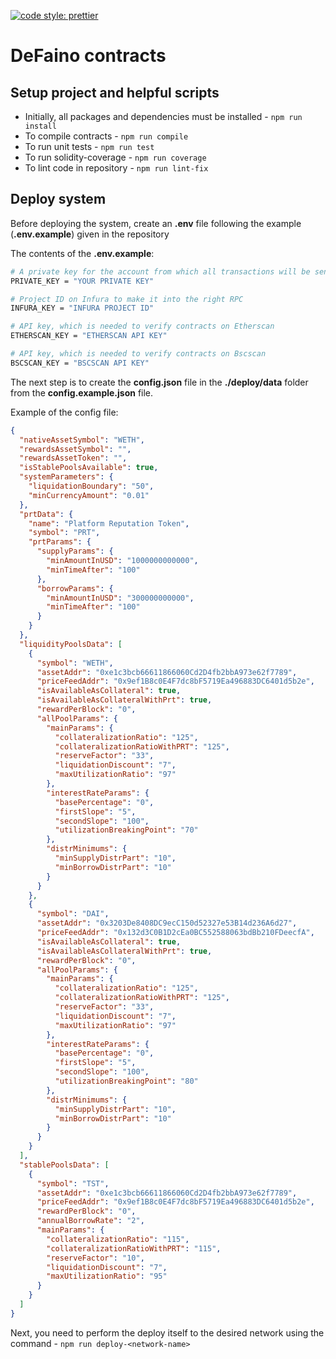 [![code style: prettier](https://img.shields.io/badge/code_style-prettier-ff69b4.svg?style=square)](https://github.com/prettier/prettier)

# DeFaino contracts

## Setup project and helpful scripts

- Initially, all packages and dependencies must be installed - `npm run install`
- To compile contracts - `npm run compile`
- To run unit tests - `npm run test`
- To run solidity-coverage -  `npm run coverage`
- To lint code in repository - `npm run lint-fix`

## Deploy system
Before deploying the system, create an **.env** file following the example (**.env.example**) given in the repository

The contents of the **.env.example**:

```bash
# A private key for the account from which all transactions will be sent (uploading, script execution, etc.)
PRIVATE_KEY = "YOUR PRIVATE KEY"

# Project ID on Infura to make it into the right RPC
INFURA_KEY = "INFURA PROJECT ID"

# API key, which is needed to verify contracts on Etherscan
ETHERSCAN_KEY = "ETHERSCAN API KEY"

# API key, which is needed to verify contracts on Bscscan
BSCSCAN_KEY = "BSCSCAN API KEY"
```

The next step is to create the **config.json** file in the **./deploy/data** folder from the **config.example.json** file.

Example of the config file:
```json
{
  "nativeAssetSymbol": "WETH",
  "rewardsAssetSymbol": "",
  "rewardsAssetToken": "",
  "isStablePoolsAvailable": true,
  "systemParameters": {
    "liquidationBoundary": "50",
    "minCurrencyAmount": "0.01"
  },
  "prtData": {
    "name": "Platform Reputation Token",
    "symbol": "PRT",
    "prtParams": {
      "supplyParams": {
        "minAmountInUSD": "1000000000000",
        "minTimeAfter": "100"
      },
      "borrowParams": {
        "minAmountInUSD": "300000000000",
        "minTimeAfter": "100"
      }
    }
  },
  "liquidityPoolsData": [
    {
      "symbol": "WETH",
      "assetAddr": "0xe1c3bcb66611866060Cd2D4fb2bbA973e62f7789",
      "priceFeedAddr": "0x9ef1B8c0E4F7dc8bF5719Ea496883DC6401d5b2e",
      "isAvailableAsCollateral": true,
      "isAvailableAsCollateralWithPrt": true,
      "rewardPerBlock": "0",
      "allPoolParams": {
        "mainParams": {
          "collateralizationRatio": "125",
          "collateralizationRatioWithPRT": "125",
          "reserveFactor": "33",
          "liquidationDiscount": "7",
          "maxUtilizationRatio": "97"
        },
        "interestRateParams": {
          "basePercentage": "0",
          "firstSlope": "5",
          "secondSlope": "100",
          "utilizationBreakingPoint": "70"
        },
        "distrMinimums": {
          "minSupplyDistrPart": "10",
          "minBorrowDistrPart": "10"
        }
      }
    },
    {
      "symbol": "DAI",
      "assetAddr": "0x3203De8408DC9ecC150d52327e53B14d236A6d27",
      "priceFeedAddr": "0x132d3C0B1D2cEa0BC552588063bdBb210FDeecfA",
      "isAvailableAsCollateral": true,
      "isAvailableAsCollateralWithPrt": true,
      "rewardPerBlock": "0",
      "allPoolParams": {
        "mainParams": {
          "collateralizationRatio": "125",
          "collateralizationRatioWithPRT": "125",
          "reserveFactor": "33",
          "liquidationDiscount": "7",
          "maxUtilizationRatio": "97"
        },
        "interestRateParams": {
          "basePercentage": "0",
          "firstSlope": "5",
          "secondSlope": "100",
          "utilizationBreakingPoint": "80"
        },
        "distrMinimums": {
          "minSupplyDistrPart": "10",
          "minBorrowDistrPart": "10"
        }
      }
    }
  ],
  "stablePoolsData": [
    {
      "symbol": "TST",
      "assetAddr": "0xe1c3bcb66611866060Cd2D4fb2bbA973e62f7789",
      "priceFeedAddr": "0x9ef1B8c0E4F7dc8bF5719Ea496883DC6401d5b2e",
      "rewardPerBlock": "0",
      "annualBorrowRate": "2",
      "mainParams": {
        "collateralizationRatio": "115",
        "collateralizationRatioWithPRT": "115",
        "reserveFactor": "10",
        "liquidationDiscount": "7",
        "maxUtilizationRatio": "95"
      }
    }
  ]
}
```


Next, you need to perform the deploy itself to the desired network using the command - `npm run deploy-<network-name>`
